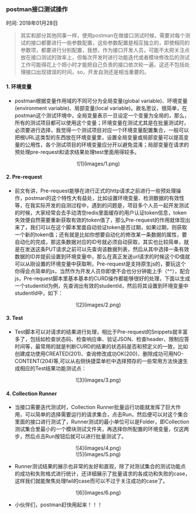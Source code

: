 ﻿### postman接口测试操作

时间: 2018年01月28日

> 其实和部分其他同事一样，使用postman在做接口测试时候，需要对每个测试的接口都要进行一些参数配置，这些参数配置是相互独立的，即使相同的参数项，都要进行分别配置，我想，作为接口开发人员，可能不太把关注点放在接口测试的效率上，但每次开发时进行功能迭代或者模块修改后的测试工作可能得花上个把小时才能把自己负责的接口依次轮一遍，这还不包括处理接口出现错误的时间，so，开发自测还是相当重要的。

#### 1. 环境变量

- postman根据变量作用域的不同可分为全局变量(global variable)、环境变量(environment variable)、局部变量(local variable)。故名思议，很简单，在postman这个测试环境中，全局变量表示一旦设定一个变量为全局的，那么，所有的测试项目都可以使用这个变量；环境变量在测试尤其是在批量测试时，必须要进行选择，我觉得一个测试项目对应一个环境变量配置集合，一般可以把根URL这类型的东西放在环境变量里，设置全局变量或局部变量可以提高变量的公用性，各个测试项目的环境变量应分开以避免混淆；局部变量在请求的预处理pre-request和请求结果处理test里面用得较多。

<center>
![1](images/1.png)
</center>

#### 2. Pre-request

- 前文有讲，Pre-request能够在进行正式的http请求之前进行一些预处理操作，postman的这个特性大有益处，比如设置环境变量、检测数据的有效性等，在我实际开发的自测过程中，遇到的问题是，项目多个人员一起开发测试的时候，大家经常会去手动清空redis里面缓存的用户认证token信息，token失效便自然需要重新获取有效的token值了，那么Pre-request的作用就体现出来了，我们可以在这个脚本里面自动验证token是否过期，如果过期，则获取一个新的token值；还有就是比如你想要自动化的修改某一条数据的属性，要自动化的完成，那这条数据对应的ID号就必须自动获取，其实也比较简单，就是在发送这条PUT请求之前可以先查询该数据列表，然后从其中选择一条有效数据的ID并提前设置到环境变量中，那么在真正发送url请求的时候这个ID值就可以从刚设置的环境变量中获取咧，Pre-request是支持原生js的，要玩这个你得会点简单的js，当然作为开发人员你即使不会也分分钟能上手（^^），配合js，Pre-request脚本里基本基本的CURD操作都能够很好的处理，下面以生成一个studentId为例，先查询出有效的studentId，然后将其设置到环境变量中studentId中，如下：

<center>
![2](images/2.png)
</center>

#### 3. Test

- Test脚本可以对请求的结果进行处理，相比于Pre-request的Snippets就丰富多了，包括如检查状态码、检查响应串、验证JSON、检查header、限制应答时间等，最常用的就是判断CURD的结果的状态码是否和预定义的一致，比如创建成功使用CREATED(201)、查询修改成功OK(200)、删除成功可用NO-CONTENT(204)等,可以从右侧快捷菜单栏中选择预存的一些常用方法快速生成相应的Test结果功能测试点：

<center>
![3](images/3.png)
</center>

#### 4. Collection Runner
 
- 当接口需要迭代测试时，Collection Runner批量运行功能就发挥了巨大作用，可以简单的选择需要运行的请求集合，点击Run，然后便可以对这个集合里面的接口进行测试了，Runner测试的最小单位可以是Folder，即Collection测试集合里最小的一个模块测试文件夹，再选择你所配置的环境变量，仅这两步，然后点击Run按钮后就可以进行批量测试了。

<center>
![4](images/4.png)
</center>

<center>
![5](images/5.png)
</center>

- Runner测试结果的展示也非常的友好和直观，除了对测试集合的测试功能点的成功和失败格式进行统计，还详细展示了批量请求的各成功和失败的case，这样我们就能聚焦处理fail的case而可以不过于关注成功的case了。

<center>
![6](images/6.png)
</center>

- 小伙伴们，postman赶快用起来！！！